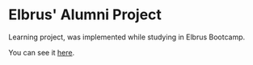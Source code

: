 # Elbrus' Alumni Project

Learning project, was implemented while studying in Elbrus Bootcamp.

You can see it  <a href="https://elbrus-alumni-project.herokuapp.com">here</a>.
